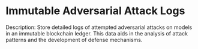 # Immutable Adversarial Attack Logs
Description: Store detailed logs of attempted adversarial attacks on models in an immutable blockchain ledger. This data aids in the analysis of attack patterns and the development of defense mechanisms.